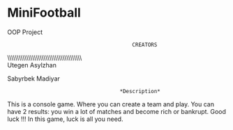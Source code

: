 # MiniFootball
OOP Project

                                            CREATORS
\\\\\\\\\\\\\\\\\\\\\\\\\\\\\\\\\\\\\\\\\\\\\\\\\\\\\\\\\\\\\\\\\\\\\\\\\\\\\\\
Utegen Asylzhan

Sabyrbek Madiyar

                                        *Description*
This is a console game. Where you can create a team and play. You can have 2 results: you win a lot of matches and become rich or bankrupt.
Good luck !!! In this game, luck is all you need.
